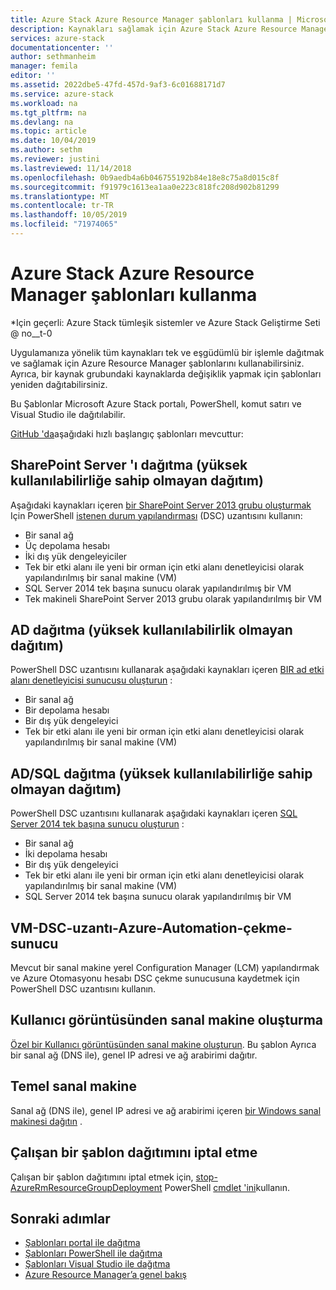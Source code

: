 ```yaml
---
title: Azure Stack Azure Resource Manager şablonları kullanma | Microsoft Docs
description: Kaynakları sağlamak için Azure Stack Azure Resource Manager şablonlarını nasıl kullanacağınızı öğrenin.
services: azure-stack
documentationcenter: ''
author: sethmanheim
manager: femila
editor: ''
ms.assetid: 2022dbe5-47fd-457d-9af3-6c01688171d7
ms.service: azure-stack
ms.workload: na
ms.tgt_pltfrm: na
ms.devlang: na
ms.topic: article
ms.date: 10/04/2019
ms.author: sethm
ms.reviewer: justini
ms.lastreviewed: 11/14/2018
ms.openlocfilehash: 0b9aedb4a6b046755192b84e18e8c75a8d015c8f
ms.sourcegitcommit: f91979c1613ea1aa0e223c818fc208d902b81299
ms.translationtype: MT
ms.contentlocale: tr-TR
ms.lasthandoff: 10/05/2019
ms.locfileid: "71974065"
---
```

# <a name="use-azure-resource-manager-templates-in-azure-stack"></a>Azure Stack Azure Resource Manager şablonları kullanma

*Için geçerli: Azure Stack tümleşik sistemler ve Azure Stack Geliştirme Seti @ no__t-0

Uygulamanıza yönelik tüm kaynakları tek ve eşgüdümlü bir işlemle dağıtmak ve sağlamak için Azure Resource Manager şablonlarını kullanabilirsiniz. Ayrıca, bir kaynak grubundaki kaynaklarda değişiklik yapmak için şablonları yeniden dağıtabilirsiniz.

Bu Şablonlar Microsoft Azure Stack portalı, PowerShell, komut satırı ve Visual Studio ile dağıtılabilir.

[GitHub 'da](https://aka.ms/azurestackgithub)aşağıdaki hızlı başlangıç şablonları mevcuttur:

## <a name="deploy-sharepoint-server-non-high-availability-deployment"></a>SharePoint Server 'ı dağıtma (yüksek kullanılabilirliğe sahip olmayan dağıtım)

Aşağıdaki kaynakları içeren [bir SharePoint Server 2013 grubu oluşturmak](https://github.com/Azure/AzureStack-QuickStart-Templates/tree/master/sharepoint-2013-non-ha) Için PowerShell [istenen durum yapılandırması](/powershell/dsc/overview/overview) (DSC) uzantısını kullanın:

* Bir sanal ağ
* Üç depolama hesabı
* İki dış yük dengeleyiciler
* Tek bir etki alanı ile yeni bir orman için etki alanı denetleyicisi olarak yapılandırılmış bir sanal makine (VM)
* SQL Server 2014 tek başına sunucu olarak yapılandırılmış bir VM
* Tek makineli SharePoint Server 2013 grubu olarak yapılandırılmış bir VM

## <a name="deploy-ad-non-high-availability-deployment"></a>AD dağıtma (yüksek kullanılabilirlik olmayan dağıtım)

PowerShell DSC uzantısını kullanarak aşağıdaki kaynakları içeren [BIR ad etki alanı denetleyicisi sunucusu oluşturun](https://github.com/Azure/AzureStack-QuickStart-Templates/tree/master/ad-non-ha) :

* Bir sanal ağ
* Bir depolama hesabı
* Bir dış yük dengeleyici
* Tek bir etki alanı ile yeni bir orman için etki alanı denetleyicisi olarak yapılandırılmış bir sanal makine (VM)

## <a name="deploy-adsql-non-high-availability-deployment"></a>AD/SQL dağıtma (yüksek kullanılabilirliğe sahip olmayan dağıtım)

PowerShell DSC uzantısını kullanarak aşağıdaki kaynakları içeren [SQL Server 2014 tek başına sunucu oluşturun](https://github.com/Azure/AzureStack-QuickStart-Templates/tree/master/sql-2014-non-ha) :

* Bir sanal ağ
* İki depolama hesabı
* Bir dış yük dengeleyici
* Tek bir etki alanı ile yeni bir orman için etki alanı denetleyicisi olarak yapılandırılmış bir sanal makine (VM)
* SQL Server 2014 tek başına sunucu olarak yapılandırılmış bir VM

## <a name="vm-dsc-extension-azure-automation-pull-server"></a>VM-DSC-uzantı-Azure-Automation-çekme-sunucu

Mevcut bir sanal makine yerel Configuration Manager (LCM) yapılandırmak ve Azure Otomasyonu hesabı DSC çekme sunucusuna kaydetmek için PowerShell DSC uzantısını kullanın.

## <a name="create-a-virtual-machine-from-a-user-image"></a>Kullanıcı görüntüsünden sanal makine oluşturma

[Özel bir Kullanıcı görüntüsünden sanal makine oluşturun](https://github.com/Azure/AzureStack-QuickStart-Templates/tree/master/101-vm-create-from-customimage). Bu şablon Ayrıca bir sanal ağ (DNS ile), genel IP adresi ve ağ arabirimi dağıtır.

## <a name="basic-virtual-machine"></a>Temel sanal makine

Sanal ağ (DNS ile), genel IP adresi ve ağ arabirimi içeren [bir Windows sanal makinesi dağıtın](https://github.com/Azure/AzureStack-QuickStart-Templates/tree/master/101-simple-windows-vm) .

## <a name="cancel-a-running-template-deployment"></a>Çalışan bir şablon dağıtımını iptal etme

Çalışan bir şablon dağıtımını iptal etmek için, [stop-AzureRmResourceGroupDeployment](/powershell/module/azurerm.resources/stop-azurermresourcegroupdeployment) PowerShell [cmdlet 'ini](/powershell/developer/cmdlet/cmdlet-overview)kullanın.

## <a name="next-steps"></a>Sonraki adımlar

* [Şablonları portal ile dağıtma](azure-stack-deploy-template-portal.md)
* [Şablonları PowerShell ile dağıtma](azure-stack-deploy-template-powershell.md)
* [Şablonları Visual Studio ile dağıtma](azure-stack-deploy-template-visual-studio.md)
* [Azure Resource Manager’a genel bakış](/azure/azure-resource-manager/resource-group-overview)
